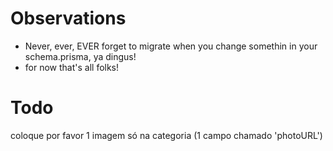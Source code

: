 # Observations

- Never, ever, EVER forget to migrate when you change somethin in your schema.prisma, ya dingus!
- for now that's all folks!

# Todo
coloque por favor 1 imagem só na categoria (1 campo chamado 'photoURL')

